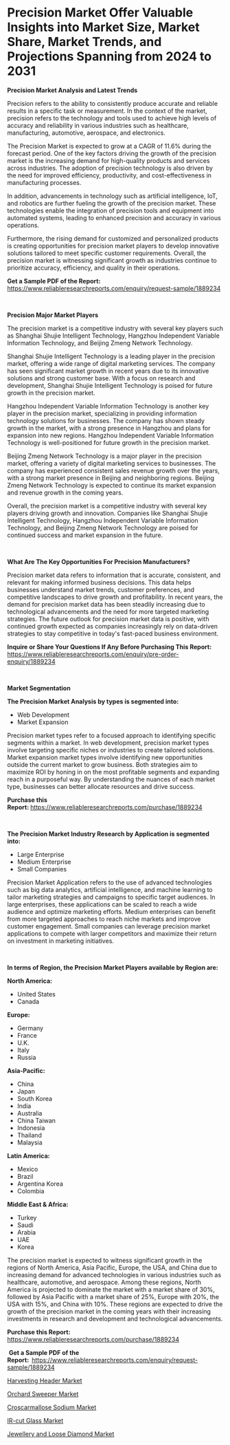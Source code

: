 <p><h1>Precision Market Offer Valuable Insights into Market Size, Market Share, Market Trends, and Projections Spanning from 2024 to 2031</h1></p><p><strong>Precision Market Analysis and Latest Trends</strong></p>
<p><p>Precision refers to the ability to consistently produce accurate and reliable results in a specific task or measurement. In the context of the market, precision refers to the technology and tools used to achieve high levels of accuracy and reliability in various industries such as healthcare, manufacturing, automotive, aerospace, and electronics.</p><p>The Precision Market is expected to grow at a CAGR of 11.6% during the forecast period. One of the key factors driving the growth of the precision market is the increasing demand for high-quality products and services across industries. The adoption of precision technology is also driven by the need for improved efficiency, productivity, and cost-effectiveness in manufacturing processes.</p><p>In addition, advancements in technology such as artificial intelligence, IoT, and robotics are further fueling the growth of the precision market. These technologies enable the integration of precision tools and equipment into automated systems, leading to enhanced precision and accuracy in various operations.</p><p>Furthermore, the rising demand for customized and personalized products is creating opportunities for precision market players to develop innovative solutions tailored to meet specific customer requirements. Overall, the precision market is witnessing significant growth as industries continue to prioritize accuracy, efficiency, and quality in their operations.</p></p>
<p><strong>Get a Sample PDF of the Report:&nbsp;</strong> <a href="https://www.reliableresearchreports.com/enquiry/request-sample/1889234">https://www.reliableresearchreports.com/enquiry/request-sample/1889234</a></p>
<p>&nbsp;</p>
<p><strong>Precision Major Market Players</strong></p>
<p><p>The precision market is a competitive industry with several key players such as Shanghai Shujie Intelligent Technology, Hangzhou Independent Variable Information Technology, and Beijing Zmeng Network Technology. </p><p>Shanghai Shujie Intelligent Technology is a leading player in the precision market, offering a wide range of digital marketing services. The company has seen significant market growth in recent years due to its innovative solutions and strong customer base. With a focus on research and development, Shanghai Shujie Intelligent Technology is poised for future growth in the precision market.</p><p>Hangzhou Independent Variable Information Technology is another key player in the precision market, specializing in providing information technology solutions for businesses. The company has shown steady growth in the market, with a strong presence in Hangzhou and plans for expansion into new regions. Hangzhou Independent Variable Information Technology is well-positioned for future growth in the precision market.</p><p>Beijing Zmeng Network Technology is a major player in the precision market, offering a variety of digital marketing services to businesses. The company has experienced consistent sales revenue growth over the years, with a strong market presence in Beijing and neighboring regions. Beijing Zmeng Network Technology is expected to continue its market expansion and revenue growth in the coming years.</p><p>Overall, the precision market is a competitive industry with several key players driving growth and innovation. Companies like Shanghai Shujie Intelligent Technology, Hangzhou Independent Variable Information Technology, and Beijing Zmeng Network Technology are poised for continued success and market expansion in the future.</p></p>
<p>&nbsp;</p>
<p><strong>What Are The Key Opportunities For Precision Manufacturers?</strong></p>
<p><p>Precision market data refers to information that is accurate, consistent, and relevant for making informed business decisions. This data helps businesses understand market trends, customer preferences, and competitive landscapes to drive growth and profitability. In recent years, the demand for precision market data has been steadily increasing due to technological advancements and the need for more targeted marketing strategies. The future outlook for precision market data is positive, with continued growth expected as companies increasingly rely on data-driven strategies to stay competitive in today's fast-paced business environment.</p></p>
<p><strong>Inquire or Share Your Questions If Any Before Purchasing This Report:</strong> <a href="https://www.reliableresearchreports.com/enquiry/pre-order-enquiry/1889234">https://www.reliableresearchreports.com/enquiry/pre-order-enquiry/1889234</a></p>
<p>&nbsp;</p>
<p><strong>Market Segmentation</strong></p>
<p><strong>The Precision Market Analysis by types is segmented into:</strong></p>
<p><ul><li>Web Development</li><li>Market Expansion</li></ul></p>
<p><p>Precision market types refer to a focused approach to identifying specific segments within a market. In web development, precision market types involve targeting specific niches or industries to create tailored solutions. Market expansion market types involve identifying new opportunities outside the current market to grow business. Both strategies aim to maximize ROI by honing in on the most profitable segments and expanding reach in a purposeful way. By understanding the nuances of each market type, businesses can better allocate resources and drive success.</p></p>
<p><strong>Purchase this Report:&nbsp;</strong><a href="https://www.reliableresearchreports.com/purchase/1889234">https://www.reliableresearchreports.com/purchase/1889234</a></p>
<p>&nbsp;</p>
<p><strong>The Precision Market Industry Research by Application is segmented into:</strong></p>
<p><ul><li>Large Enterprise</li><li>Medium Enterprise</li><li>Small Companies</li></ul></p>
<p><p>Precision Market Application refers to the use of advanced technologies such as big data analytics, artificial intelligence, and machine learning to tailor marketing strategies and campaigns to specific target audiences. In large enterprises, these applications can be scaled to reach a wide audience and optimize marketing efforts. Medium enterprises can benefit from more targeted approaches to reach niche markets and improve customer engagement. Small companies can leverage precision market applications to compete with larger competitors and maximize their return on investment in marketing initiatives.</p></p>
<p>&nbsp;</p>
<p><strong>In terms of Region, the Precision Market Players available by Region are:</strong></p>
<p>
    <p> <strong> North America: </strong>
        <ul>
            <li>United States</li>
            <li>Canada</li>
        </ul>
        </p> 
    <p> <strong> Europe: </strong>
        <ul>
            <li>Germany</li>
            <li>France</li>
            <li>U.K.</li>
            <li>Italy</li>
            <li>Russia</li>
        </ul>
        </p> 
    <p> <strong> Asia-Pacific: </strong>
        <ul>
            <li>China</li>
            <li>Japan</li>
            <li>South Korea</li>
            <li>India</li>
            <li>Australia</li>
            <li>China Taiwan</li>
            <li>Indonesia</li>
            <li>Thailand</li>
            <li>Malaysia</li>
        </ul>
        </p> 
    <p> <strong> Latin America: </strong>
        <ul>
            <li>Mexico</li>
            <li>Brazil</li>
            <li>Argentina Korea</li>
            <li>Colombia</li>
        </ul>
        </p> 
    <p> <strong> Middle East & Africa: </strong>
        <ul>
            <li>Turkey</li>
            <li>Saudi</li>
            <li>Arabia</li>
            <li>UAE</li>
            <li>Korea</li>
        </ul>
    </p>
    </p>
<p><p>The precision market is expected to witness significant growth in the regions of North America, Asia Pacific, Europe, the USA, and China due to increasing demand for advanced technologies in various industries such as healthcare, automotive, and aerospace. Among these regions, North America is projected to dominate the market with a market share of 30%, followed by Asia Pacific with a market share of 25%, Europe with 20%, the USA with 15%, and China with 10%. These regions are expected to drive the growth of the precision market in the coming years with their increasing investments in research and development and technological advancements.</p></p>
<p><strong>Purchase this Report: </strong><a href="https://www.reliableresearchreports.com/purchase/1889234">https://www.reliableresearchreports.com/purchase/1889234</a></p>
<p>&nbsp;<strong>Get a Sample PDF of the Report:&nbsp;&nbsp;</strong><a href="https://www.reliableresearchreports.com/enquiry/request-sample/1889234">https://www.reliableresearchreports.com/enquiry/request-sample/1889234</a></p>
<p><strong></strong></p>
<p><p><a href="https://view.publitas.com/reportprime-1/harvesting-header-market-offers-provide-insightful-data-for-the-time-period-from-2024-to-2031-and-also-provide-analysis-based-on-application-type-and-region/">Harvesting Header Market</a></p><p><a href="https://view.publitas.com/reportprime-1/orchard-sweeper-market-dynamics-2024-2031-also-about-its-market-trends-projections-and-opportunities/">Orchard Sweeper Market</a></p><p><a href="https://picayune-night-cbd.notion.site/Croscarmallose-Sodium-Market-Size-Evaluating-its-Market-Trends-Growth-and-Projections-2024-2031-0fc7b09b89b146da80c68fd176058081">Croscarmallose Sodium Market</a></p><p><a href="https://funky-papaya-cf4.notion.site/IR-cut-Glass-Market-Insights-Market-Players-and-Forecast-Till-2031-0f828e8a1575414ca51b855507be586b">IR-cut Glass Market</a></p><p><a href="https://summer-dogwood-3e9.notion.site/Jewellery-and-Loose-Diamond-Market-Size-and-Examines-its-Market-Scope-with-a-Primary-Focus-on-Grow-2e4ca54f6e0e4f80b19bcfffcd62db29">Jewellery and Loose Diamond Market</a></p></p>